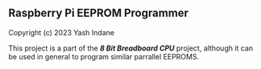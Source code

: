 ## Raspberry Pi EEPROM Programmer

Copyright (c) 2023 Yash Indane

This project is a part of the ***8 Bit Breadboard CPU*** project, although it can be used in general to program similar parrallel EEPROMS.
